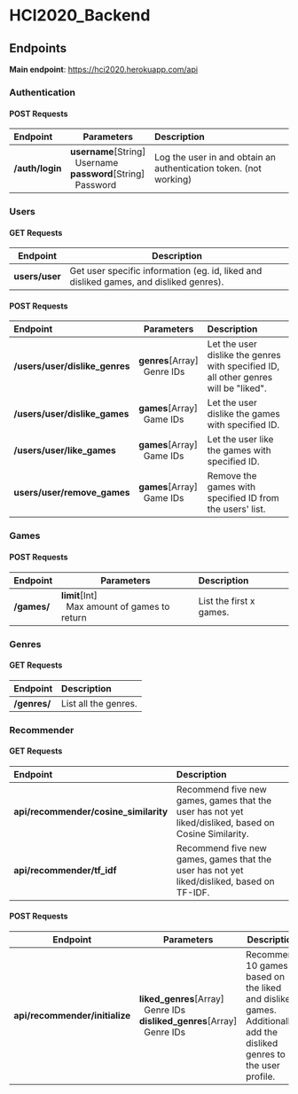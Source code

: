 # HCI2020_Backend

## Endpoints

**Main endpoint**: https://hci2020.herokuapp.com/api

### Authentication

#### POST Requests

| Endpoint        | Parameters                                                                                      | Description                                                       |
| :-------------- | ----------------------------------------------------------------------------------------------- | :---------------------------------------------------------------- |
| **/auth/login** | **username**[String]<br/>&nbsp;&nbsp;Username<br/>**password**[String]<br/>&nbsp;&nbsp;Password | Log the user in and obtain an authentication token. (not working) |

### Users

#### GET Requests

| Endpoint       | Description                                                                            |
| -------------- | -------------------------------------------------------------------------------------- |
| **users/user** | Get user specific information (eg. id, liked and disliked games, and disliked genres). |

#### POST Requests

| Endpoint                       | Parameters                                  | Description                                                                          |
| :----------------------------- | ------------------------------------------- | :----------------------------------------------------------------------------------- |
| **/users/user/dislike_genres** | **genres**[Array]<br/>&nbsp;&nbsp;Genre IDs | Let the user dislike the genres with specified ID, all other genres will be "liked". |
| **/users/user/dislike_games**  | **games**[Array]<br/>&nbsp;&nbsp;Game IDs   | Let the user dislike the games with specified ID.                                    |
| **/users/user/like_games**     | **games**[Array]<br/>&nbsp;&nbsp;Game IDs   | Let the user like the games with specified ID.                                       |
| **users/user/remove_games**    | **games**[Array]<br/>&nbsp;&nbsp;Game IDs   | Remove the games with specified ID from the users' list.                             |

### Games

#### POST Requests

| Endpoint    | Parameters                                                   | Description             |
| :---------- | ------------------------------------------------------------ | :---------------------- |
| **/games/** | **limit**[Int]<br/>&nbsp;&nbsp;Max amount of games to return | List the first x games. |

### Genres

#### GET Requests

| Endpoint     | Description          |
| :----------- | :------------------- |
| **/genres/** | List all the genres. |

### Recommender

#### GET Requests

| Endpoint                              | Description                                                                                           |
| :------------------------------------ | :---------------------------------------------------------------------------------------------------- |
| **api/recommender/cosine_similarity** | Recommend five new games, games that the user has not yet liked/disliked, based on Cosine Similarity. |
| **api/recommender/tf_idf**            | Recommend five new games, games that the user has not yet liked/disliked, based on TF-IDF.            |

#### POST Requests

| Endpoint                       | Parameters                                                                                                 | Description                                                                                                          |
| ------------------------------ | ---------------------------------------------------------------------------------------------------------- | -------------------------------------------------------------------------------------------------------------------- |
| **api/recommender/initialize** | **liked_genres**[Array]<br/>&nbsp;&nbsp;Genre IDs<br/>**disliked_genres**[Array]<br/>&nbsp;&nbsp;Genre IDs | Recommend 10 games based on the liked and disliked games. Additionally, add the disliked genres to the user profile. |
